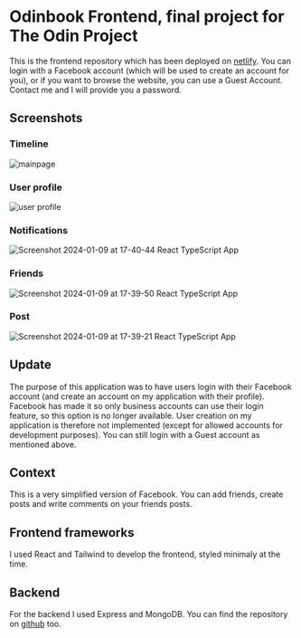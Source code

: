 # Odinbook Frontend, final project for The Odin Project

This is the frontend repository which has been deployed on [netlify](https://radiant-piroshki-78e42e.netlify.app).
You can login with a Facebook account (which will be used to create an account for you), or if you want to browse the website, you can use a Guest Account. Contact me and I will provide you a password. 

## Screenshots
### Timeline
![mainpage](https://github.com/paposeco/odinbook/assets/13892562/95bb0d47-fae9-4fd8-a75b-ea7f78eb241b)

### User profile
![user profile](https://github.com/paposeco/odinbook/assets/13892562/d565a4ba-7d30-4193-8f8c-8cde9cc3d2be)

### Notifications
![Screenshot 2024-01-09 at 17-40-44 React TypeScript App](https://github.com/paposeco/odinbook/assets/13892562/91a93021-85df-421d-816f-31a6194a439b)

### Friends

![Screenshot 2024-01-09 at 17-39-50 React TypeScript App](https://github.com/paposeco/odinbook/assets/13892562/2d86dfd2-3d80-46a0-a74c-8e1577697e4d)

### Post
![Screenshot 2024-01-09 at 17-39-21 React TypeScript App](https://github.com/paposeco/odinbook/assets/13892562/9f705e22-c300-4bcf-9f4c-c3a93be83c2c)

## Update

The purpose of this application was to have users login with their Facebook account (and create an account on my application with their profile). Facebook has made it so only business accounts can use their login feature, so this option is no longer available. User creation on my application is therefore not implemented (except for allowed accounts for development purposes). You can still login with a Guest account as mentioned above. 

## Context

This is a very simplified version of Facebook. You can add friends, create posts and write comments on your friends posts. 

## Frontend frameworks

I used React and Tailwind to develop the frontend, styled minimaly at the time.

## Backend 

For the backend I used Express and MongoDB. You can find the repository on [github](https://github.com/paposeco/odinbookbackend) too.
